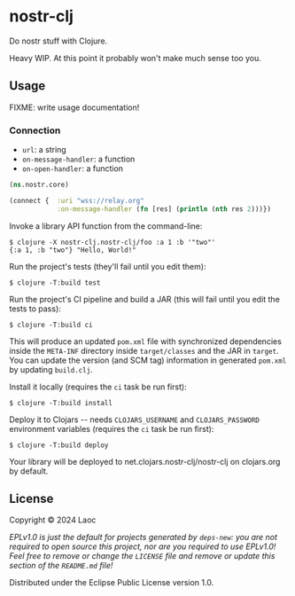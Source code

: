 # nostr-clj

Do nostr stuff with Clojure.

Heavy WIP. At this point it probably won't make much sense too you.

## Usage

FIXME: write usage documentation!

### Connection

- `url`: a string
- `on-message-handler`: a function
- `on-open-handler`: a function

```clojure
(ns.nostr.core)

(connect {  :uri "wss://relay.org"
            :on-message-handler (fn [res] (println (nth res 2)))})
```



Invoke a library API function from the command-line:

    $ clojure -X nostr-clj.nostr-clj/foo :a 1 :b '"two"'
    {:a 1, :b "two"} "Hello, World!"

Run the project's tests (they'll fail until you edit them):

    $ clojure -T:build test

Run the project's CI pipeline and build a JAR (this will fail until you edit the tests to pass):

    $ clojure -T:build ci

This will produce an updated `pom.xml` file with synchronized dependencies inside the `META-INF`
directory inside `target/classes` and the JAR in `target`. You can update the version (and SCM tag)
information in generated `pom.xml` by updating `build.clj`.

Install it locally (requires the `ci` task be run first):

    $ clojure -T:build install

Deploy it to Clojars -- needs `CLOJARS_USERNAME` and `CLOJARS_PASSWORD` environment
variables (requires the `ci` task be run first):

    $ clojure -T:build deploy

Your library will be deployed to net.clojars.nostr-clj/nostr-clj on clojars.org by default.

## License

Copyright © 2024 Laoc

_EPLv1.0 is just the default for projects generated by `deps-new`: you are not_
_required to open source this project, nor are you required to use EPLv1.0!_
_Feel free to remove or change the `LICENSE` file and remove or update this_
_section of the `README.md` file!_

Distributed under the Eclipse Public License version 1.0.
